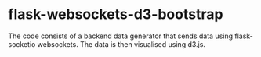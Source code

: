 # flask-websockets-d3-bootstrap

The code consists of a backend data generator that sends data using flask-socketio websockets. The data is then visualised using d3.js.
